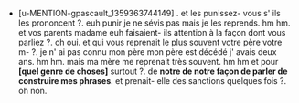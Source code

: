 * [u-MENTION-gpascault_1359363744149]
	.
	 et les punissez- vous s' ils les prononcent ?.
	 euh punir je ne sévis pas mais je les reprends.
	 hm hm.
	 et vos parents madame euh faisaient- ils attention à la façon dont vous parliez ?.
	 oh oui.
	 et qui vous reprenait le plus souvent votre père votre m- ?.
	 je n' ai pas connu mon père mon père est décédé j' avais deux ans.
	 hm hm.
	 mais ma mère me reprenait très souvent.
	 hm hm et pour **[quel genre de choses]** surtout ?.
	 de **notre de notre façon de parler de construire mes phrases**.
	 et prenait- elle des sanctions quelques fois ?.
	 oh non.
	
